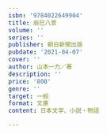 ```yaml
---
isbn: '9784022649904'
title: 辰巳八景
volume: ''
series: ''
publisher: 朝日新聞出版
pubdate: '2021-04-07'
cover: ''
author: 山本一力／著
description: ''
price: '800'
genre: ''
target: 一般
format: 文庫
content: 日本文学、小説・物語

---
```

